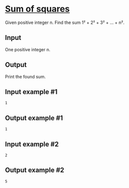 # [Sum of squares](https://www.e-olymp.com/en/problems/4725)
Given positive integer n. Find the sum 1² + 2² + 3² + ... + n².

## Input
One positive integer n.

## Output
Print the found sum.

## Input example #1
```
1
```

## Output example #1
```
1
```

## Input example #2
```
2
```

## Output example #2
```
5
```

